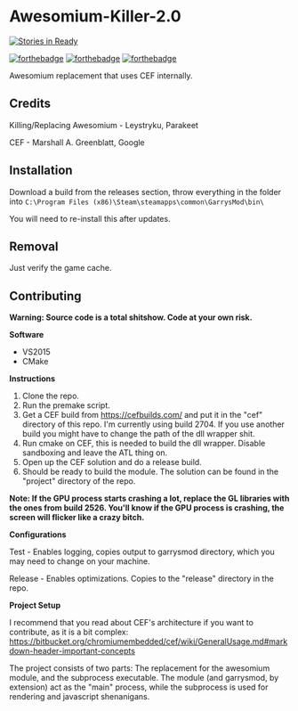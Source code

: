 # Awesomium-Killer-2.0
[![Stories in Ready](https://badge.waffle.io/lunation/Awesomium-Killer-2.0.png?label=ready&title=Ready)](https://waffle.io/lunation/Awesomium-Killer-2.0)

[![forthebadge](http://forthebadge.com/images/badges/fuck-it-ship-it.svg)](http://forthebadge.com)
[![forthebadge](http://forthebadge.com/images/badges/just-plain-nasty.svg)](http://forthebadge.com)
[![forthebadge](http://forthebadge.com/images/badges/pretty-risque.svg)](http://forthebadge.com)

Awesomium replacement that uses CEF internally.

## Credits
Killing/Replacing Awesomium - Leystryku, Parakeet

CEF - Marshall A. Greenblatt, Google

## Installation
Download a build from the releases section, throw everything in the folder into `C:\Program Files (x86)\Steam\steamapps\common\GarrysMod\bin\`

You will need to re-install this after updates.

## Removal
Just verify the game cache.

## Contributing
**Warning: Source code is a total shitshow. Code at your own risk.**

**Software**
- VS2015
- CMake

**Instructions**

1. Clone the repo.
2. Run the premake script.
3. Get a CEF build from https://cefbuilds.com/ and put it in the "cef" directory of this repo. I'm currently using build 2704. If you use another build you might have to change the path of the dll wrapper shit. 
4. Run cmake on CEF, this is needed to build the dll wrapper. Disable sandboxing and leave the ATL thing on.
5. Open up the CEF solution and do a release build.
6. Should be ready to build the module. The solution can be found in the "project" directory of the repo.

**Note: If the GPU process starts crashing a lot, replace the GL libraries with the ones from build 2526. You'll know if the GPU process is crashing, the screen will flicker like a crazy bitch.**

**Configurations**

Test - Enables logging, copies output to garrysmod directory, which you may need to change on your machine.

Release - Enables optimizations. Copies to the "release" directory in the repo.

**Project Setup**

I recommend that you read about CEF's architecture if you want to contribute, as it is a bit complex: https://bitbucket.org/chromiumembedded/cef/wiki/GeneralUsage.md#markdown-header-important-concepts

The project consists of two parts: The replacement for the awesomium module, and the subprocess executable. The module (and garrysmod, by extension) act as the "main" process, while the subprocess is used for rendering and javascript shenanigans.
